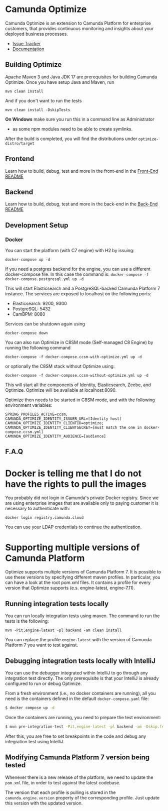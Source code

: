 # Camunda Optimize

Camunda Optimize is an extension to Camunda Platform for enterprise customers,
that provides continuous monitoring and insights about your deployed
business processes.

* [Issue Tracker](https://github.com/orgs/camunda/projects/101/views/1)
* [Documentation](https://docs.camunda.io/docs/components/optimize/what-is-optimize/)

## Building Optimize

Apache Maven 3 and Java JDK 17 are prerequisites for building Camunda
Optimize. Once you have setup Java and Maven, run

```
mvn clean install
```

And if you don't want to run the tests

```
mvn clean install -DskipTests
```

**On Windows** make sure you run this in a command line as Administrator

- as some npm modules need to be able to create symlinks.

After the build is completed, you will find the distributions under ```
optimize-distro/target ```

## Frontend

Learn how to build, debug, test and more in the front-end in
the [Front-End README](./client/README.md)

## Backend

Learn how to build, debug, test and more in the back-end in the [Back-End README](backend/README.md)

## Development Setup

### Docker

You can start the platform (with C7 engine) with H2 by issuing:

```
docker-compose up -d
```

If you need a postgres backend for the engine, you can use a different docker-compose
file. In this case the command is: ``` docker-compose -f
docker-compose.postgresql.yml up -d ```

This will start Elasticsearch and a PostgreSQL-backed Camunda Platform 7 instance.
The services are exposed to localhost on the following ports:

- Elasticsearch: 9200, 9300
- PostgreSQL: 5432
- CamBPM: 8080

Services can be shutdown again using

```
docker-compose down
```

You can also run Optimize in C8SM mode (Self-managed C8 Engine) by running the following command

```
docker-compose -f docker-compose.ccsm-with-optimize.yml up -d
```

or optionally the C8SM stack without Optimize using:

```
docker-compose -f docker-compose.ccsm-without-optimize.yml up -d
```

This will start all the components of Identity, Elasticsearch, Zeebe, and Optimize. Optimize will be
available at localhost:8090.

Optimize then needs to be started in C8SM mode, and with the following environment variables:

```
SPRING_PROFILES_ACTIVE=ccsm;
CAMUNDA_OPTIMIZE_IDENTITY_ISSUER_URL=[Identity host]
CAMUNDA_OPTIMIZE_IDENTITY_CLIENTID=optimize;
CAMUNDA_OPTIMIZE_IDENTITY_CLIENTSECRET=[must match the one in docker-compose.ccsm.yml]
CAMUNDA_OPTIMIZE_IDENTITY_AUDIENCE=[audience]
```

## F.A.Q

# Docker is telling me that I do not have the rights to pull the images

You probably did not login in Camunda's private Docker registry. Since we
are using enterprise images that are available only to paying customer it
is necessary to authenticate with:

```
docker login registry.camunda.cloud
```

You can use your LDAP credentials to continue the authentication.

# Supporting multiple versions of Camunda Platform

Optimize supports multiple versions of Camunda Platform 7. It is possible to use these
versions by specifying different maven profiles. In particular, you can
have a look at the root pom.xml files. It contains a profile for every
version that Optimize supports (e.s. engine-latest, engine-7.11).

## Running integration tests locally

You can run locally integration tests using maven. The command to run the
tests is the following:

```
mvn -Pit,engine-latest -pl backend -am clean install
```

You can replace the profile `engine-latest` with the version of Camunda Platform 7 you
want to test against.

## Debugging integration tests locally with IntelliJ

You can use the debugger integrated within IntelliJ to go through any integration test
directly. The only prerequisite is that your IntelliJ is already configured to run or debug
Optimize.

From a fresh environment (i.e., no docker containers are running), all you need is the containers
defined in the default `docker-compose.yaml` file:

```bash
$ docker compose up -d
```

Once the containers are running, you need to prepare the test environment:

```bash
$ mvn pre-integration-test -Pit,engine-latest -pl backend -am -Dskip.fe.build
```

After this, you are free to set breakpoints in the code and debug any integration test using
IntelliJ.

## Modifying Camunda Platform 7 version being tested

Whenever there is a new release of the platform, we need to update the
`pom.xml` file, in order to test against the latest codebase.

The version that each profile is pulling is stored in the
`camunda.engine.version` property of the corresponding profile. Just
update this version with the updated version.
